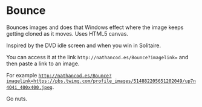 # Bounce
Bounces images and does that Windows effect where the image keeps getting cloned as it moves. Uses HTML5 canvas.

Inspired by the DVD idle screen and when you win in Solitaire.

You can access it at the link `http://nathancod.es/Bounce?imagelink=` and then paste a link to an image.

For example [`http://nathancod.es/Bounce?imagelink=https://pbs.twimg.com/profile_images/514882205651202049/up7n4O4i_400x400.jpeg`](http://nathancod.es/Bounce?imagelink=https://pbs.twimg.com/profile_images/514882205651202049/up7n4O4i_400x400.jpeg).

Go nuts.
